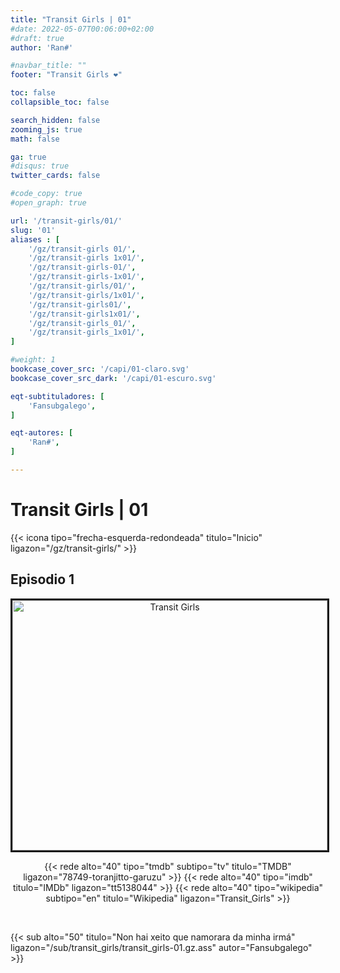 ```yaml
---
title: "Transit Girls | 01"
#date: 2022-05-07T00:06:00+02:00
#draft: true
author: 'Ran#'

#navbar_title: ""
footer: "Transit Girls ❤️"

toc: false
collapsible_toc: false

search_hidden: false
zooming_js: true
math: false

ga: true
#disqus: true
twitter_cards: false

#code_copy: true
#open_graph: true

url: '/transit-girls/01/'
slug: '01'
aliases : [
    '/gz/transit-girls 01/',
    '/gz/transit-girls 1x01/',
    '/gz/transit-girls-01/',
    '/gz/transit-girls-1x01/',
    '/gz/transit-girls/01/',
    '/gz/transit-girls/1x01/',
    '/gz/transit-girls01/',
    '/gz/transit-girls1x01/',
    '/gz/transit-girls_01/',
    '/gz/transit-girls_1x01/',
]

#weight: 1
bookcase_cover_src: '/capi/01-claro.svg'
bookcase_cover_src_dark: '/capi/01-escuro.svg'

eqt-subtituladores: [
    'Fansubgalego',
]

eqt-autores: [
    'Ran#',
]

---
```


# Transit Girls | 01

{{< icona tipo="frecha-esquerda-redondeada" titulo="Inicio" ligazon="/gz/transit-girls/" >}}

## Episodio 1

<div style="text-align: center">
<img style="width: 100%; border: 3px solid currentColor" height=400 title="Transit Girls" alt="Transit Girls" src="https://www.themoviedb.org/t/p/original/cjYWB9bhA17UDacAqHqqZxOIpYf.jpg">

<br>

<!--
<div style="float: right">
{{< icona alto="30px" tipo="maior" ligazon="/gz/transit-girls/1x02/" >}}
</div>
-->


{{< rede alto="40" tipo="tmdb" subtipo="tv" titulo="TMDB" ligazon="78749-toranjitto-garuzu" >}}
{{< rede alto="40" tipo="imdb" titulo="IMDb" ligazon="tt5138044" >}}
{{< rede alto="40" tipo="wikipedia" subtipo="en" titulo="Wikipedia" ligazon="Transit_Girls" >}}
</div>

<br>

{{< sub alto="50" titulo="Non hai xeito que namorara da minha irmá" ligazon="/sub/transit_girls/transit_girls-01.gz.ass" autor="Fansubgalego" >}}
